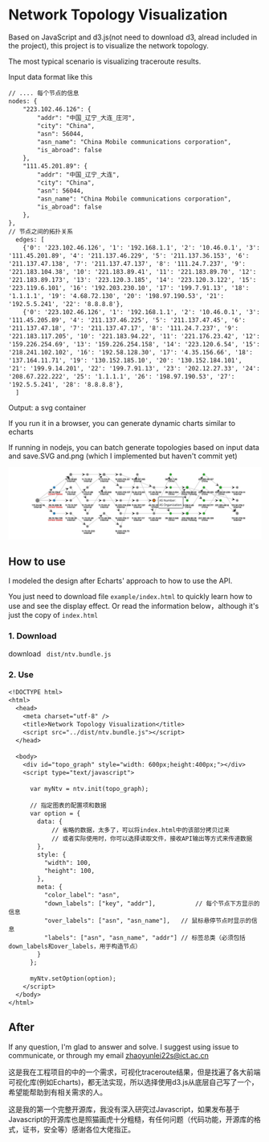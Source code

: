 # Network Topology Visualization
Based on JavaScript and d3.js(not need to download d3, alread included in the project), this project is to visualize the network topology.

The most typical scenario is visualizing traceroute results.

Input data format like this

```
// .... 每个节点的信息
nodes: {
    "223.102.46.126": {
        "addr": "中国_辽宁_大连_庄河",
        "city": "China",
        "asn": 56044,
        "asn_name": "China Mobile communications corporation",
        "is_abroad": false
    },
    "111.45.201.89": {
        "addr": "中国_辽宁_大连",
        "city": "China",
        "asn": 56044,
        "asn_name": "China Mobile communications corporation",
        "is_abroad": false
    }, 	
},
// 节点之间的拓扑关系
  edges: [
    {'0': '223.102.46.126', '1': '192.168.1.1', '2': '10.46.0.1', '3': '111.45.201.89', '4': '211.137.46.229', '5': '211.137.36.153', '6': '211.137.47.138', '7': '211.137.47.137', '8': '111.24.7.237', '9': '221.183.104.38', '10': '221.183.89.41', '11': '221.183.89.70', '12': '221.183.89.173', '13': '223.120.3.185', '14': '223.120.3.122', '15': '223.119.6.101', '16': '192.203.230.10', '17': '199.7.91.13', '18': '1.1.1.1', '19': '4.68.72.130', '20': '198.97.190.53', '21': '192.5.5.241', '22': '8.8.8.8'},
    {'0': '223.102.46.126', '1': '192.168.1.1', '2': '10.46.0.1', '3': '111.45.205.89', '4': '211.137.46.225', '5': '211.137.47.45', '6': '211.137.47.18', '7': '211.137.47.17', '8': '111.24.7.237', '9': '221.183.117.205', '10': '221.183.94.22', '11': '221.176.23.42', '12': '159.226.254.69', '13': '159.226.254.158', '14': '223.120.6.54', '15': '218.241.102.102', '16': '192.58.128.30', '17': '4.35.156.66', '18': '137.164.11.71', '19': '130.152.185.10', '20': '130.152.184.101', '21': '199.9.14.201', '22': '199.7.91.13', '23': '202.12.27.33', '24': '208.67.222.222', '25': '1.1.1.1', '26': '198.97.190.53', '27': '192.5.5.241', '28': '8.8.8.8'},
  ]
```

Output: a svg container

If you run it in a browser, you can generate dynamic charts similar to echarts

If running in nodejs, you can batch generate topologies based on input data and save.SVG and.png (which I implemented but haven't commit yet)

![image-20240702170014332](./images/README/image-20240702170014332.png)



## How to use

I modeled the design after Echarts' approach to how to use the API.

You just need to download file `example/index.html` to quickly learn how to use and see the display effect. Or read the information below，although it's just the copy of `index.html`

### 1. Download

download ` dist/ntv.bundle.js`

### 2. Use

```
<!DOCTYPE html>
<html>
  <head>
    <meta charset="utf-8" />
    <title>Network Topology Visualization</title>
    <script src="../dist/ntv.bundle.js"></script>
  </head>

  <body>
    <div id="topo_graph" style="width: 600px;height:400px;"></div>
    <script type="text/javascript">
 
      var myNtv = ntv.init(topo_graph);

      // 指定图表的配置项和数据
      var option = {
        data: {
        	// 省略的数据，太多了，可以将index.html中的该部分拷贝过来
        	// 或者实际使用时，你可以选择读取文件，接收API输出等方式来传递数据
        },
        style: {
          "width": 100,
          "height": 100,
        },
        meta: {
          "color_label": "asn",
          "down_labels": ["key", "addr"],			// 每个节点下方显示的信息
          "over_labels": ["asn", "asn_name"],	// 鼠标悬停节点时显示的信息
          "labels": ["asn", "asn_name", "addr"] // 标签总类（必须包括down_labels和over_labels，用于构造节点）
        }
      };
      
      myNtv.setOption(option);
    </script>
  </body>
</html>

```



## After

If any question, I'm glad to answer and solve.
I suggest using issue to communicate, or through my email
zhaoyunlei22s@ict.ac.cn

这是我在工程项目的中的一个需求，可视化traceroute结果，但是找遍了各大前端可视化库(例如Echarts)，都无法实现，所以选择使用d3.js从底层自己写了一个，希望能帮助到有相关需求的人。

这是我的第一个完整开源库，我没有深入研究过Javascript，如果发布基于Javascript的开源库也是照猫画虎十分粗糙，有任何问题（代码功能，开源库的格式，证书，安全等）感谢各位大佬指正。